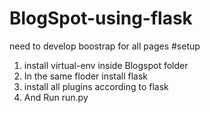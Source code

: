 # BlogSpot-using-flask
need to develop boostrap for all pages
#setup
1. install virtual-env inside Blogspot folder
2. In the same floder install flask
3. install all plugins according to flask
4. And Run run.py
